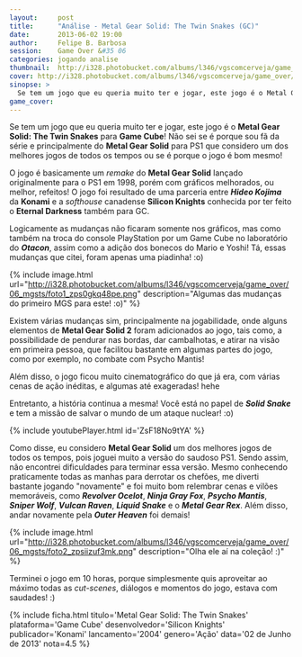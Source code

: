 ```yaml
---
layout:     post
title:      "Análise - Metal Gear Solid: The Twin Snakes (GC)"
date:       2013-06-02 19:00
author:     Felipe B. Barbosa
session:    Game Over &#35 06
categories: jogando analise
thumbnail:  http://i328.photobucket.com/albums/l346/vgscomcerveja/game_over/06_mgsts/post_thumbnail_zpsebomyvsv.jpg
cover: http://i328.photobucket.com/albums/l346/vgscomcerveja/game_over/06_mgsts/post_header_zpsr5qtmbqn.jpg
sinopse: >
  Se tem um jogo que eu queria muito ter e jogar, este jogo é o Metal Gear Solid: The Twin Snakes para Game Cube! Não sei se é porque sou fã da série e principalmente do Metal Gear Solid para PS1 que considero um dos melhores jogos de todos os tempos ou se é porque o jogo é bom mesmo!
game_cover:
---
```

Se tem um jogo que eu queria muito ter e jogar, este jogo é o **Metal Gear Solid: The Twin Snakes** para **Game Cube**! Não sei se é porque sou fã da série e principalmente do **Metal Gear Solid** para PS1 que considero um dos melhores jogos de todos os tempos ou se é porque o jogo é bom mesmo!

O jogo é basicamente um *remake* do **Metal Gear Solid** lançado originalmente para o PS1 em 1998, porém com gráficos melhorados, ou melhor, refeitos! O jogo foi resultado de uma parceria entre **_Hideo Kojima_** da **Konami** e a *softhouse* canadense **Silicon Knights** conhecida por ter feito o **Eternal Darkness** também para GC.

Logicamente as mudanças não ficaram somente nos gráficos, mas como também na troca do console PlayStation por um Game Cube no laboratório do **_Otacon_**, assim como a adição dos bonecos do Mario e Yoshi! Tá, essas mudanças que citei, foram apenas uma piadinha! :o)

{% include image.html url="http://i328.photobucket.com/albums/l346/vgscomcerveja/game_over/06_mgsts/foto1_zps0gkq48pe.png" description="Algumas das mudanças do primeiro MGS para este! :o)" %}

Existem várias mudanças sim, principalmente na jogabilidade, onde alguns elementos de **Metal Gear Solid 2** foram adicionados ao jogo, tais como, a possibilidade de pendurar nas bordas, dar cambalhotas, e atirar na visão em primeira pessoa, que facilitou bastante em algumas partes do jogo, como por exemplo, no combate com Psycho Mantis!

Além disso, o jogo ficou muito cinematográfico do que já era, com várias cenas de ação inéditas, e algumas até exageradas! hehe

Entretanto, a história continua a mesma! Você está no papel de **_Solid Snake_** e tem a missão de salvar o mundo de um ataque nuclear! :o)

{% include youtubePlayer.html id='ZsF18No9tYA' %}

Como disse, eu considero **Metal Gear Solid** um dos melhores jogos de todos os tempos, pois joguei muito a versão do saudoso PS1. Sendo assim, não encontrei dificuldades para terminar essa versão. Mesmo conhecendo praticamente todas as manhas para derrotar os chefões, me diverti bastante jogando "novamente" e foi muito bom relembrar cenas e vilões memoráveis, como **_Revolver Ocelot_**, **_Ninja Gray Fox_**, **_Psycho Mantis_**, **_Sniper Wolf_**, **_Vulcan Raven_**, **_Liquid Snake_** e o **_Metal Gear Rex_**. Além disso, andar novamente pela **_Outer Heaven_** foi demais!

{% include image.html url="http://i328.photobucket.com/albums/l346/vgscomcerveja/game_over/06_mgsts/foto2_zpsiizuf3mk.png" description="Olha ele aí na coleção! :)" %}

Terminei o jogo em 10 horas, porque simplesmente quis aproveitar ao máximo todas as *cut-scenes*, diálogos e momentos do jogo, estava com saudades! :)

{% include ficha.html
  titulo='Metal Gear Solid: The Twin Snakes'
  plataforma='Game Cube'
  desenvolvedor='Silicon Knights'
  publicador='Konami'
  lancamento='2004'
  genero='Ação'
  data='02 de Junho de 2013'
  nota=4.5 %}
